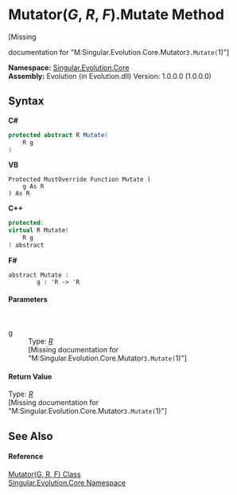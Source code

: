 # Mutator(*G*, *R*, *F*).Mutate Method 
 

\[Missing <summary> documentation for "M:Singular.Evolution.Core.Mutator`3.Mutate(`1)"\]

**Namespace:**&nbsp;<a href="7a43d210-bf66-e44d-0f97-e9e0fe26b1b8">Singular.Evolution.Core</a><br />**Assembly:**&nbsp;Evolution (in Evolution.dll) Version: 1.0.0.0 (1.0.0.0)

## Syntax

**C#**<br />
``` C#
protected abstract R Mutate(
	R g
)
```

**VB**<br />
``` VB
Protected MustOverride Function Mutate ( 
	g As R
) As R
```

**C++**<br />
``` C++
protected:
virtual R Mutate(
	R g
) abstract
```

**F#**<br />
``` F#
abstract Mutate : 
        g : 'R -> 'R 

```


#### Parameters
&nbsp;<dl><dt>g</dt><dd>Type: <a href="99c165ab-2d07-13c0-1ee8-3577da24918f">*R*</a><br />\[Missing <param name="g"/> documentation for "M:Singular.Evolution.Core.Mutator`3.Mutate(`1)"\]</dd></dl>

#### Return Value
Type: <a href="99c165ab-2d07-13c0-1ee8-3577da24918f">*R*</a><br />\[Missing <returns> documentation for "M:Singular.Evolution.Core.Mutator`3.Mutate(`1)"\]

## See Also


#### Reference
<a href="99c165ab-2d07-13c0-1ee8-3577da24918f">Mutator(G, R, F) Class</a><br /><a href="7a43d210-bf66-e44d-0f97-e9e0fe26b1b8">Singular.Evolution.Core Namespace</a><br />
